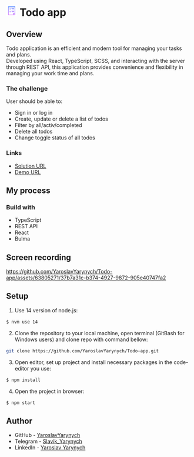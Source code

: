 # <img src="./src/../public/icons/todo-icon.png" alt="Todo Icon" width="30" height="30"> Todo app

## Overview

Todo application is an efficient and modern tool for managing your tasks and plans.<br>
Developed using React, TypeScript, SCSS, and interacting with the server through REST API, this application provides convenience and flexibility in managing your work time and plans.

### The challenge

User should be able to:

- Sign in or log in
- Create, update or delete a list of todos
- Filter by all/activ/completed
- Delete all todos
- Change toggle status of all todos

### Links

- [Solution URL](https://github.com/YaroslavYarynych/Todo-app)
- [Demo URL](https://yaroslavyarynych.github.io/Todo-app/)

## My process

### Build with

- TypeScript
- REST API
- React
- Bulma

## Screen recording

https://github.com/YaroslavYarynych/Todo-app/assets/63805271/37b7a31c-b374-4927-9872-905e40747fa2

## Setup

1. Use 14 version of node.js: <br>

```sh
$ nvm use 14
```

2. Clone the repository to your local machine, open terminal (GitBash for Windows users) and clone repo with command bellow:

```sh
git clone https://github.com/YaroslavYarynych/Todo-app.git
```

3. Open editor, set up project and install necessary packages in the code-editor you use:

```sh
$ npm install
```

4. Open the project in browser:

```sh
$ npm start
```

## Author

- GitHub - [YaroslavYarynych](https://github.com/YaroslavYarynych)
- Telegram - [Slavik_Yarynych](https://t.me/Slavik_Yarynych)
- LinkedIn - [Yaroslav Yarynych](https://www.linkedin.com/in/yaroslav-yarynych-87856722a/)
